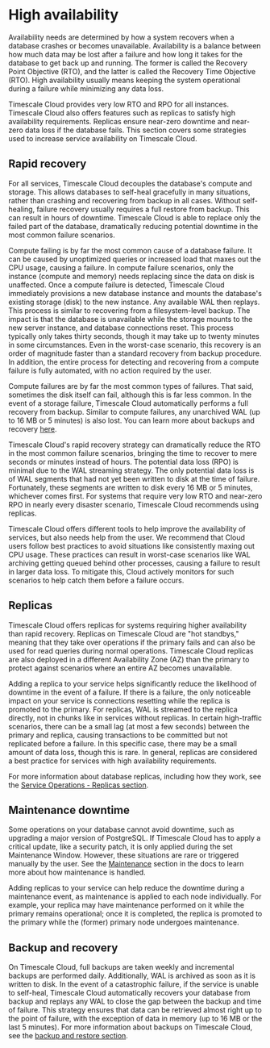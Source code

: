 # High availability
Availability needs are determined by how a system recovers when a 
database crashes or becomes unavailable. Availability is a balance 
between how much data may be lost after a failure and how long it
takes for the database to get back up and running. The former is
called the Recovery Point Objective (RTO), and the latter is called
the Recovery Time Objective (RTO). High availability usually means 
keeping the system operational during a failure while minimizing any 
data loss. 

Timescale Cloud provides very low RTO and RPO for all instances.
Timescale Cloud also offers features such as 
replicas to satisfy high availability requirements. Replicas ensure near-zero 
downtime and near-zero data loss if the database fails. This section covers 
some strategies used to increase service availability on Timescale 
Cloud.

## Rapid recovery
For all services, Timescale Cloud decouples the database's compute and
storage. This allows databases to self-heal gracefully in many situations,
rather than crashing and recovering from backup in all cases. Without self-healing,
failure recovery usually requires a full restore from backup. This
can result in hours of downtime. Timescale Cloud is able to replace
only the failed part of the database, dramatically reducing potential 
downtime in the most common failure scenarios.

Compute failing is by far the most common cause of a database failure. 
It can be caused by unoptimized queries or increased load that maxes
out the CPU usage, causing a failure. In compute failure scenarios,
only the instance (compute and memory) needs replacing since the
data on disk is unaffected. Once a compute failure is detected,
Timescale Cloud immediately provisions a new database instance and
mounts the database's existing storage (disk) to the new instance. Any
available WAL then replays. This process is similar to recovering from
a filesystem-level backup. The impact is that the database is
unavailable while the storage mounts to the new server instance, and
database connections reset. This process typically only takes thirty
seconds, though it may take up to twenty minutes in some circumstances.
Even in the worst-case scenario, this recovery is an order of magnitude
faster than a standard recovery from backup procedure. In addition, the
entire process for detecting and recovering from a compute failure is
fully automated, with no action required by the user.

Compute failures are by far the most common types of failures. That 
said, sometimes the disk itself can fail, although this is far less 
common. In the event of a storage failure, Timescale Cloud 
automatically performs a full recovery from backup. Similar to compute 
failures, any unarchived WAL (up to 16&nbsp;MB or 5 minutes) is also lost. You 
can learn more about backups and recovery [here][cloud-backup]. 

Timescale Cloud's rapid recovery strategy can dramatically reduce the 
RTO in the most common failure scenarios, bringing the time to recover 
to mere seconds or minutes instead of hours. The potential data loss 
(RPO) is minimal due to the WAL streaming strategy. The only potential 
data loss is of WAL segments that had not yet been written to disk at 
the time of failure. Fortunately, these segments are written to disk 
every 16 MB or 5 minutes, whichever comes first. For systems that 
require very low RTO and near-zero RPO in nearly every disaster 
scenario, Timescale Cloud recommends using replicas.

<highlight type="note">
Timescale Cloud offers different tools to help improve the availability 
of services, but also needs help from the user. We recommend that Cloud 
users follow best practices to avoid situations like consistently 
maxing out CPU usage. These practices can result in worst-case 
scenarios like WAL archiving getting queued behind other processes, 
causing a failure to result in larger data loss.
To mitigate this, Cloud actively monitors for such scenarios to 
help catch them before a failure occurs.
</highlight>

## Replicas
Timescale Cloud offers replicas for systems requiring higher 
availability than rapid recovery. Replicas on Timescale Cloud are "hot 
standbys," meaning that they take over operations if the primary fails 
and can also be used for read queries during normal operations. 
Timescale Cloud replicas are also deployed in a different Availability 
Zone (AZ) than the primary to protect against scenarios where an entire 
AZ becomes unavailable.

Adding a replica to your service helps significantly reduce the 
likelihood of downtime in the event of a failure. If there is a 
failure, the only noticeable impact on your service is connections 
resetting while the replica is promoted to the primary. For replicas, 
WAL is streamed to the replica directly, not in chunks like in services 
without replicas. In certain high-traffic scenarios, there can be a 
small lag (at most a few seconds) between the primary and replica, 
causing transactions to be committed but not replicated before a 
failure. In this specific case, there may be a small amount of data 
loss, though this is rare. In general, replicas are considered a best 
practice for services with high availability requirements. 

For more information about database replicas, including how they work,
see the [Service Operations - Replicas section][db-replicas].

## Maintenance downtime
Some operations on your database cannot avoid downtime, such as 
upgrading a major version of PostgreSQL. If Timescale Cloud has to 
apply a critical update, like a security patch, it is only applied 
during the set Maintenance Window. However, these situations are rare 
or triggered manually by the user. See the [Maintenance][maintenance] section in the 
docs to learn more about how maintenance is handled.

Adding replicas to your service can help reduce the downtime during a 
maintenance event, as maintenance is applied to each node individually. 
For example, your replica may have maintenance performed on it while 
the primary remains operational; once it is completed, the replica is 
promoted to the primary while the (former) primary node undergoes 
maintenance. 

## Backup and recovery
On Timescale Cloud, full backups are taken weekly and incremental
backups are performed daily. Additionally, WAL is archived as soon as it
is written to disk. In the event of a catastrophic failure, if the 
service is unable to self-heal, Timescale Cloud automatically 
recovers your database from backup and replays any WAL to close the gap 
between the backup and time of failure. This strategy ensures that data 
can be retrieved almost right up to the point of failure, with the 
exception of data in memory (up to 16&nbsp;MB or the last 5 minutes). For 
more information about backups on Timescale Cloud, see the
[backup and restore section][cloud-backup].


[cloud-backup]: /cloud/:currentVersion:/backup-restore-cloud/
[db-replicas]: /cloud/:currentVersion:/service-operations/replicas/
[maintenance]: /cloud/:currentVersion:/service-operations/maintenance/
